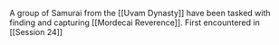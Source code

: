 A group of Samurai from the [[Uvam Dynasty]] have been tasked with finding and capturing [[Mordecai Reverence]]. First encountered in [[Session 24]]